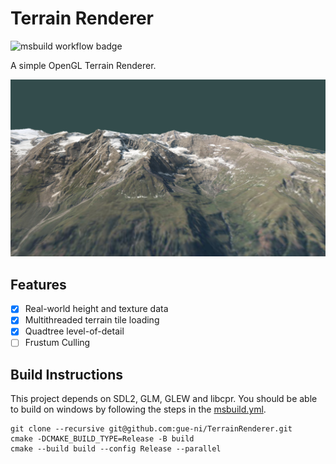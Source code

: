 # Terrain Renderer

![msbuild workflow badge](https://github.com/gue-ni/TerrainRenderer/actions/workflows/msbuild.yml/badge.svg)

A simple OpenGL Terrain Renderer.

![](assets/Image_2024-01-22_23-24-21.png)

## Features

- [x] Real-world height and texture data
- [x] Multithreaded terrain tile loading
- [X] Quadtree level-of-detail
- [ ] Frustum Culling

## Build Instructions

This project depends on SDL2, GLM, GLEW and libcpr. You should be able to build on
windows by following the steps in the [msbuild.yml](./.github/workflows/msbuild.yml).

```
git clone --recursive git@github.com:gue-ni/TerrainRenderer.git
cmake -DCMAKE_BUILD_TYPE=Release -B build
cmake --build build --config Release --parallel
```